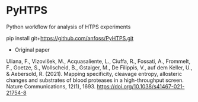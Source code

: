 # PyHTPS

Python workflow for analysis of HTPS experiments

pip install git+https://github.com/anfoss/PyHTPS.git

* Original paper

Uliana, F., Vizovišek, M., Acquasaliente, L., Ciuffa, R., Fossati, A., Frommelt, F., Goetze, S., Wollscheid, B., Gstaiger, M., De Filippis, V., auf dem Keller, U., & Aebersold, R. (2021). Mapping specificity, cleavage entropy, allosteric changes and substrates of blood proteases in a high-throughput screen. Nature Communications, 12(1), 1693. https://doi.org/10.1038/s41467-021-21754-8
